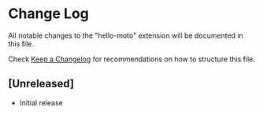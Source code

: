 # Change Log
All notable changes to the "hello-moto" extension will be documented in this file.

Check [Keep a Changelog](http://keepachangelog.com/) for recommendations on how to structure this file.

## [Unreleased]
- Initial release